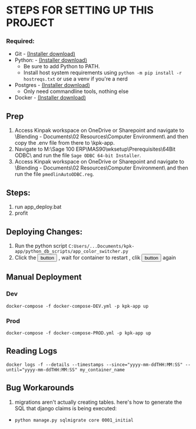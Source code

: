 # STEPS FOR SETTING UP THIS PROJECT 

### Required:
 - Git - <a href="https://git-scm.com/download/">(Installer download)</a>
 - Python: - <a href="https://www.python.org/downloads/">(Installer download)</a>
    - Be sure to add Python to PATH.
    - Install host system requirements using `python -m pip install -r hostreqs.txt` or use a venv if you're a nerd
 - Postgres - <a href="https://www.postgresql.org/download/">(Installer download)</a>
    - Only need commandline tools, nothing else
 - Docker - <a href="https://docs.docker.com/desktop/install/windows-install/">(Installer download)</a>

## Prep
1. Access Kinpak workspace on OneDrive or Sharepoint and navigate to \Blending - Documents\02 Resources\Computer Environment\ and then copy the .env file from there to \kpk-app\.
2. Navigate to M:\Sage 100 ERP\MAS90\wksetup\Prerequisites\64Bit ODBC\ and run the file `Sage ODBC 64-bit Installer`. 
3. Access Kinpak workspace on OneDrive or Sharepoint and navigate to \Blending - Documents\02 Resources\Computer Environment\ and then run the file `pmedlinAutoODBC.reg`.


## Steps:
1. run app_deploy.bat
2. profit

## Deploying Changes:
1. Run the python script `C:Users/...Documents/kpk-app/python_db_scripts/app_color_switcher.py`
2. Click the <button>button</button> , wait for container to restart , clik <button>button</button> again

## Manual Deployment

### Dev
`docker-compose -f docker-compose-DEV.yml -p kpk-app up`
### Prod
`docker-compose -f docker-compose-PROD.yml -p kpk-app up`

## Reading Logs
`docker logs -f --details --timestamps --since="yyyy-mm-ddTHH:MM:SS" --until="yyyy-mm-ddTHH:MM:SS" my_container_name`

## Bug Workarounds
1. migrations aren't actually creating tables. here's how to generate the SQL that django claims is being executed: 
 - `python manage.py sqlmigrate core 0001_initial`